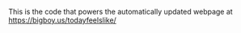This is the code that powers the automatically updated webpage at https://bigboy.us/todayfeelslike/
